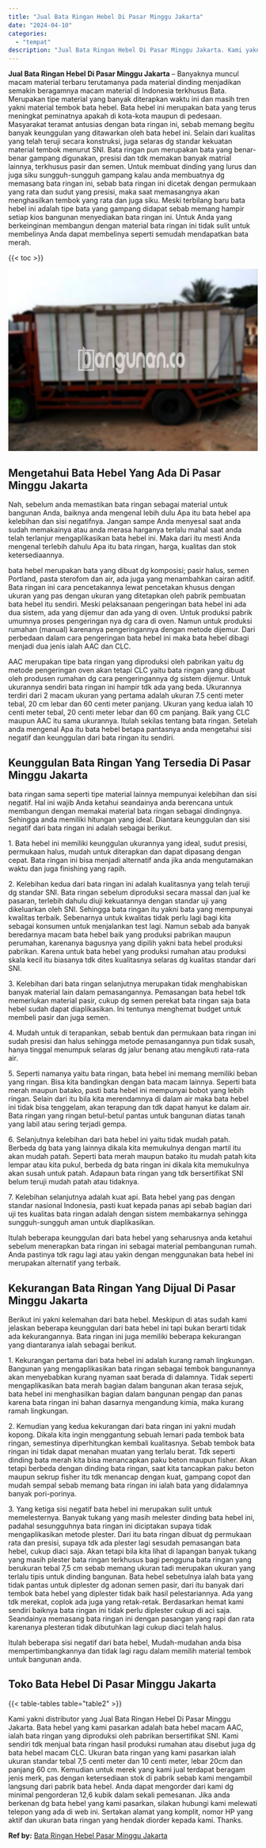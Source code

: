 ```yaml
---
title: "Jual Bata Ringan Hebel Di Pasar Minggu Jakarta"
date: "2024-04-10"
categories: 
  - "tempat"
description: "Jual Bata Ringan Hebel Di Pasar Minggu Jakarta. Kami yakni distributor yang Jual Bata Ringan Hebel Di Pasar Minggu Jakarta. Bata hebel yang kami pasarkan ada..."
---
```


**Jual Bata Ringan Hebel Di Pasar Minggu Jakarta** – Banyaknya muncul macam material terbaru terutamanya pada material dinding menjadikan semakin beragamnya macam material di Indonesia terkhusus Bata. Merupakan tipe material yang banyak diterapkan waktu ini dan masih tren yakni material tembok bata hebel. Bata hebel ini merupakan bata yang terus meningkat peminatnya apakah di kota-kota maupun di pedesaan. Masyarakat teramat antusias dengan bata ringan ini, sebab memang begitu banyak keunggulan yang ditawarkan oleh bata hebel ini. Selain dari kualitas yang telah teruji secara konstruksi, juga selaras dg standar kekuatan material tembok menurut SNI. Bata ringan pun merupakan bata yang benar-benar gampang digunakan, presisi dan tdk memakan banyak matrial lainnya, terkhusus pasir dan semen. Untuk membuat dinding yang lurus dan juga siku sungguh-sungguh gampang kalau anda membuatnya dg memasang bata ringan ini, sebab bata ringan ini dicetak dengan permukaan yang rata dan sudut yang presisi, maka saat memasangnya akan menghasilkan tembok yang rata dan juga siku. Meski terbilang baru bata hebel ini adalah tipe bata yang gampang didapat sebab memang hampir setiap kios bangunan menyediakan bata ringan ini. Untuk Anda yang berkeinginan membangun dengan material bata ringan ini tidak sulit untuk membelinya Anda dapat membelinya seperti semudah mendapatkan bata merah.

{{< toc >}}

![Jual Bata Ringan Hebel Di Pasar Minggu Jakarta](/images/jual-hebel-murah-10.png)

## Mengetahui Bata Hebel Yang Ada Di Pasar Minggu Jakarta

Nah, sebelum anda memastikan bata ringan sebagai material untuk bangunan Anda, baiknya anda mengenal lebih dulu Apa itu bata hebel apa kelebihan dan sisi negatifnya. Jangan sampe Anda menyesal saat anda sudah memakainya atau anda merasa harganya terlalu mahal saat anda telah terlanjur mengaplikasikan bata hebel ini. Maka dari itu mesti Anda mengenal terlebih dahulu Apa itu bata ringan, harga, kualitas dan stok ketersediaannya.

bata hebel merupakan bata yang dibuat dg komposisi; pasir halus, semen Portland, pasta sterofom dan air, ada juga yang menambahkan cairan aditif. Bata ringan ini cara pencetakannya lewat pencetakan khusus dengan ukuran yang pas dengan ukuran yang ditetapkan oleh pabrik pembuatan bata hebel itu sendiri. Meski pelaksanaan pengeringan bata hebel ini ada dua sistem, ada yang dijemur dan ada yang di oven. Untuk produksi pabrik umumnya proses pengeringan nya dg cara di oven. Namun untuk produksi rumahan (manual) karenanya pengeringannya dengan metode dijemur. Dari perbedaan dalam cara pengeringan bata hebel ini maka bata hebel dibagi menjadi dua jenis ialah AAC dan CLC.

AAC merupakan tipe bata ringan yang diproduksi oleh pabrikan yaitu dg metode pengeringan oven akan tetapi CLC yaitu bata ringan yang dibuat oleh produsen rumahan dg cara pengeringannya dg sistem dijemur. Untuk ukurannya sendiri bata ringan ini hampir tdk ada yang beda. Ukurannya terdiri dari 2 macam ukuran yang pertama adalah ukuran 7.5 centi meter tebal, 20 cm lebar dan 60 centi meter panjang. Ukuran yang kedua ialah 10 centi meter tebal, 20 centi meter lebar dan 60 cm panjang. Baik yang CLC maupun AAC itu sama ukurannya. Itulah sekilas tentang bata ringan. Setelah anda mengenal Apa itu bata hebel betapa pantasnya anda mengetahui sisi negatif dan keunggulan dari bata ringan itu sendiri.

## Keunggulan Bata Ringan Yang Tersedia Di Pasar Minggu Jakarta

bata ringan sama seperti tipe material lainnya mempunyai kelebihan dan sisi negatif. Hal ini wajib Anda ketahui seandainya anda berencana untuk membangun dengan memakai material bata ringan sebagai dindingnya. Sehingga anda memiliki hitungan yang ideal. Diantara keunggulan dan sisi negatif dari bata ringan ini adalah sebagai berikut.

1\. Bata hebel ini memiliki keunggulan ukurannya yang ideal, sudut presisi, permukaan halus, mudah untuk diterapkan dan dapat dipasang dengan cepat. Bata ringan ini bisa menjadi alternatif anda jika anda mengutamakan waktu dan juga finishing yang rapih.

2\. Kelebihan kedua dari bata ringan ini adalah kualitasnya yang telah teruji dg standar SNI. Bata ringan sebelum diproduksi secara massal dan jual ke pasaran, terlebih dahulu diuji kekuatannya dengan standar uji yang dikeluarkan oleh SNI. Sehingga bata ringan itu yakni bata yang mempunyai kwalitas terbaik. Sebenarnya untuk kwalitas tidak perlu lagi bagi kita sebagai konsumen untuk menjalankan test lagi. Namun sebab ada banyak beredarnya macam bata hebel baik yang produksi pabrikan maupun perumahan, karenanya bagusnya yang dipilih yakni bata hebel produksi pabrikan. Karena untuk bata hebel yang produksi rumahan atau produksi skala kecil itu biasanya tdk dites kualitasnya selaras dg kualitas standar dari SNI.

3\. Kelebihan dari bata ringan selanjutnya merupakan tidak menghabiskan banyak material lain dalam pemasangannya. Pemasangan bata hebel tdk memerlukan material pasir, cukup dg semen perekat bata ringan saja bata hebel sudah dapat diaplikasikan. Ini tentunya menghemat budget untuk membeli pasir dan juga semen.

4\. Mudah untuk di terapankan, sebab bentuk dan permukaan bata ringan ini sudah presisi dan halus sehingga metode pemasangannya pun tidak susah, hanya tinggal menumpuk selaras dg jalur benang atau mengikuti rata-rata air.

5\. Seperti namanya yaitu bata ringan, bata hebel ini memang memiliki beban yang ringan. Bisa kita bandingkan dengan bata macam lainnya. Seperti bata merah maupun batako, pasti bata hebel ini mempunyai bobot yang lebih ringan. Selain dari itu bila kita merendamnya di dalam air maka bata hebel ini tidak bisa tenggelam, akan terapung dan tdk dapat hanyut ke dalam air. Bata ringan yang ringan betul-betul pantas untuk bangunan diatas tanah yang labil atau sering terjadi gempa.

6\. Selanjutnya kelebihan dari bata hebel ini yaitu tidak mudah patah. Berbeda dg bata yang lainnya dikala kita memukulnya dengan martil itu akan mudah patah. Seperti bata merah maupun batako itu mudah patah kita lempar atau kita pukul, berbeda dg bata ringan ini dikala kita memukulnya akan susah untuk patah. Adapaun bata ringan yang tdk bersertifikat SNI belum teruji mudah patah atau tidaknya.

7\. Kelebihan selanjutnya adalah kuat api. Bata hebel yang pas dengan standar nasional Indonesia, pasti kuat kepada panas api sebab bagian dari uji tes kualitas bata ringan adalah dengan sistem membakarnya sehingga sungguh-sungguh aman untuk diaplikasikan.

Itulah beberapa keunggulan dari bata hebel yang seharusnya anda ketahui sebelum menerapkan bata ringan ini sebagai material pembangunan rumah. Anda pastinya tdk ragu lagi atau yakin dengan menggunakan bata hebel ini merupakan alternatif yang terbaik.

## Kekurangan Bata Ringan Yang Dijual Di Pasar Minggu Jakarta

Berikut ini yakni kelemahan dari bata hebel. Meskipun di atas sudah kami jelaskan beberapa keunggulan dari bata hebel ini tapi bukan berarti tidak ada kekurangannya. Bata ringan ini juga memiliki beberapa kekurangan yang diantaranya ialah sebagai berikut.

1\. Kekurangan pertama dari bata hebel ini adalah kurang ramah lingkungan. Bangunan yang mengaplikasikan bata ringan sebagai tembok bangunannya akan menyebabkan kurang nyaman saat berada di dalamnya. Tidak seperti mengaplikasikan bata merah bagian dalam bangunan akan terasa sejuk, bata hebel ini menghasilkan bagian dalam bangunan pengap dan panas karena bata ringan ini bahan dasarnya mengandung kimia, maka kurang ramah lingkungan.

2\. Kemudian yang kedua kekurangan dari bata ringan ini yakni mudah kopong. Dikala kita ingin menggantung sebuah lemari pada tembok bata ringan, semestinya diperhitungkan kembali kualitasnya. Sebab tembok bata ringan ini tidak dapat menahan muatan yang terlalu berat. Tdk seperti dinding bata merah kita bisa menancapkan paku beton maupun fisher. Akan tetapi berbeda dengan dinding bata ringan, saat kita tancapkan paku beton maupun sekrup fisher itu tdk menancap dengan kuat, gampang copot dan mudah sempal sebab memang bata ringan ini ialah bata yang didalamnya banyak pori-porinya.

3\. Yang ketiga sisi negatif bata hebel ini merupakan sulit untuk memelesternya. Banyak tukang yang masih melester dinding bata hebel ini, padahal sesungguhnya bata ringan ini diciptakan supaya tidak mengaplikasikan metode plester. Dari itu bata ringan dibuat dg permukaan rata dan presisi, supaya tdk ada plester lagi sesudah pemasangan bata hebel, cukup diaci saja. Akan tetapi bila kita lihat di lapangan banyak tukang yang masih plester bata ringan terkhusus bagi pengguna bata ringan yang berukuran tebal 7,5 cm sebab memang ukuran tadi merupakan ukuran yang terlalu tipis untuk dinding bangunan. Bata hebel sebetulnya ialah bata yang tidak pantas untuk diplester dg adonan semen pasir, dari itu banyak dari tembok bata hebel yang diplester tidak baik hasil pelestariannya. Ada yang tdk merekat, coplok ada juga yang retak-retak. Berdasarkan hemat kami sendiri baiknya bata ringan ini tidak perlu diplester cukup di aci saja. Seandainya memasang bata ringan ini dengan pasangan yang rapi dan rata karenanya plesteran tidak dibutuhkan lagi cukup diaci telah halus.

Itulah beberapa sisi negatif dari bata hebel, Mudah-mudahan anda bisa mempertimbangkannya dan tidak lagi ragu dalam memilih material tembok untuk bangunan anda.

## Toko Bata Hebel Di Pasar Minggu Jakarta

{{< table-tables table="table2" >}}

Kami yakni distributor yang Jual Bata Ringan Hebel Di Pasar Minggu Jakarta. Bata hebel yang kami pasarkan adalah bata hebel macam AAC, ialah bata ringan yang diproduksi oleh pabrikan bersertifikat SNI. Kami sendiri tdk menjual bata ringan hasil produksi rumahan atau disebut juga dg bata hebel macam CLC. Ukuran bata ringan yang kami pasarkan ialah ukuran standar tebal 7,5 centi meter dan 10 centi meter, lebar 20cm dan panjang 60 cm. Kemudian untuk merek yang kami jual terdapat beragam jenis merk, pas dengan ketersediaan stok di pabrik sebab kami mengambil langsung dari pabrik bata hebel. Anda dapat mengorder dari kami dg minimal pengorderan 12,6 kubik dalam sekali pemesanan. Jika anda berkenan dg bata hebel yang kami pasarkan, silakan hubungi kami melewati telepon yang ada di web ini. Sertakan alamat yang komplit, nomor HP yang aktif dan ukuran bata ringan yang hendak diorder kepada kami. Thanks.

**Ref by:** [Bata Ringan Hebel Pasar Minggu Jakarta](https://id.wikipedia.org/wiki/Bata)
